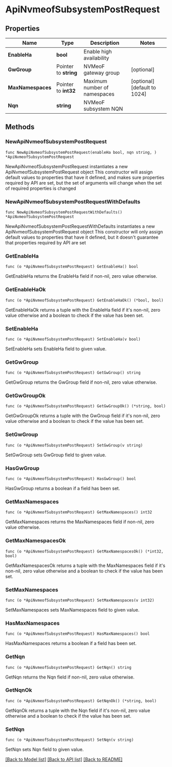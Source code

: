 # ApiNvmeofSubsystemPostRequest

## Properties

Name | Type | Description | Notes
------------ | ------------- | ------------- | -------------
**EnableHa** | **bool** | Enable high availability | 
**GwGroup** | Pointer to **string** | NVMeoF gateway group | [optional] 
**MaxNamespaces** | Pointer to **int32** | Maximum number of namespaces | [optional] [default to 1024]
**Nqn** | **string** | NVMeoF subsystem NQN | 

## Methods

### NewApiNvmeofSubsystemPostRequest

`func NewApiNvmeofSubsystemPostRequest(enableHa bool, nqn string, ) *ApiNvmeofSubsystemPostRequest`

NewApiNvmeofSubsystemPostRequest instantiates a new ApiNvmeofSubsystemPostRequest object
This constructor will assign default values to properties that have it defined,
and makes sure properties required by API are set, but the set of arguments
will change when the set of required properties is changed

### NewApiNvmeofSubsystemPostRequestWithDefaults

`func NewApiNvmeofSubsystemPostRequestWithDefaults() *ApiNvmeofSubsystemPostRequest`

NewApiNvmeofSubsystemPostRequestWithDefaults instantiates a new ApiNvmeofSubsystemPostRequest object
This constructor will only assign default values to properties that have it defined,
but it doesn't guarantee that properties required by API are set

### GetEnableHa

`func (o *ApiNvmeofSubsystemPostRequest) GetEnableHa() bool`

GetEnableHa returns the EnableHa field if non-nil, zero value otherwise.

### GetEnableHaOk

`func (o *ApiNvmeofSubsystemPostRequest) GetEnableHaOk() (*bool, bool)`

GetEnableHaOk returns a tuple with the EnableHa field if it's non-nil, zero value otherwise
and a boolean to check if the value has been set.

### SetEnableHa

`func (o *ApiNvmeofSubsystemPostRequest) SetEnableHa(v bool)`

SetEnableHa sets EnableHa field to given value.


### GetGwGroup

`func (o *ApiNvmeofSubsystemPostRequest) GetGwGroup() string`

GetGwGroup returns the GwGroup field if non-nil, zero value otherwise.

### GetGwGroupOk

`func (o *ApiNvmeofSubsystemPostRequest) GetGwGroupOk() (*string, bool)`

GetGwGroupOk returns a tuple with the GwGroup field if it's non-nil, zero value otherwise
and a boolean to check if the value has been set.

### SetGwGroup

`func (o *ApiNvmeofSubsystemPostRequest) SetGwGroup(v string)`

SetGwGroup sets GwGroup field to given value.

### HasGwGroup

`func (o *ApiNvmeofSubsystemPostRequest) HasGwGroup() bool`

HasGwGroup returns a boolean if a field has been set.

### GetMaxNamespaces

`func (o *ApiNvmeofSubsystemPostRequest) GetMaxNamespaces() int32`

GetMaxNamespaces returns the MaxNamespaces field if non-nil, zero value otherwise.

### GetMaxNamespacesOk

`func (o *ApiNvmeofSubsystemPostRequest) GetMaxNamespacesOk() (*int32, bool)`

GetMaxNamespacesOk returns a tuple with the MaxNamespaces field if it's non-nil, zero value otherwise
and a boolean to check if the value has been set.

### SetMaxNamespaces

`func (o *ApiNvmeofSubsystemPostRequest) SetMaxNamespaces(v int32)`

SetMaxNamespaces sets MaxNamespaces field to given value.

### HasMaxNamespaces

`func (o *ApiNvmeofSubsystemPostRequest) HasMaxNamespaces() bool`

HasMaxNamespaces returns a boolean if a field has been set.

### GetNqn

`func (o *ApiNvmeofSubsystemPostRequest) GetNqn() string`

GetNqn returns the Nqn field if non-nil, zero value otherwise.

### GetNqnOk

`func (o *ApiNvmeofSubsystemPostRequest) GetNqnOk() (*string, bool)`

GetNqnOk returns a tuple with the Nqn field if it's non-nil, zero value otherwise
and a boolean to check if the value has been set.

### SetNqn

`func (o *ApiNvmeofSubsystemPostRequest) SetNqn(v string)`

SetNqn sets Nqn field to given value.



[[Back to Model list]](../README.md#documentation-for-models) [[Back to API list]](../README.md#documentation-for-api-endpoints) [[Back to README]](../README.md)



